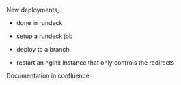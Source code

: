 
New deployments, 

* done in rundeck

* setup a rundeck job

* deploy to a branch

* restart an nginx instance that only controls the redirects

Documentation in confluence